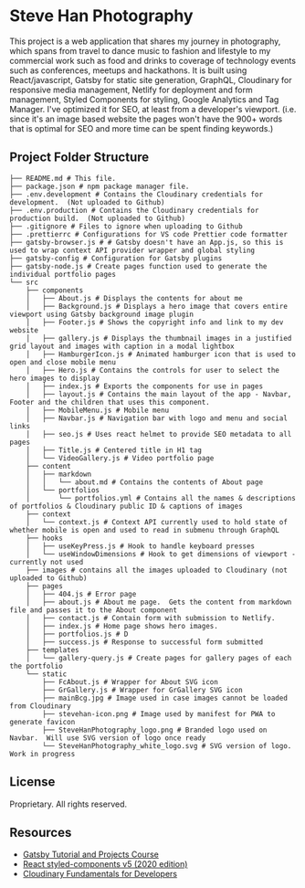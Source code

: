 # Steve Han Photography

This project is a web application that shares my journey in photography, which spans from travel to dance music to fashion and lifestyle to my commercial work such as food and drinks to coverage of technology events such as conferences, meetups and hackathons.  It is built using React/javascript, Gatsby for static site generation, GraphQL, Cloudinary for responsive media management, Netlify for deployment and form management, Styled Components for styling, Google Analytics and Tag Manager.  I've optimized it for SEO, at least from a developer's viewport. (i.e. since it's an image based website the pages won't have the 900+ words that is optimal for SEO and more time can be spent finding keywords.)



## Project Folder Structure
```
├── README.md # This file.
├── package.json # npm package manager file.
├── .env.development # Contains the Cloudinary credentials for development.  (Not uploaded to Github)
├── .env.production # Contains the Cloudinary credentials for production build.  (Not uploaded to Github)
├── .gitignore # Files to ignore when uploading to Github
├── .prettierrc # Configurations for VS code Prettier code formatter
├── gatsby-browser.js # # Gatsby doesn't have an App.js, so this is used to wrap context API provider wrapper and global styling
├── gatsby-config # Configuration for Gatsby plugins
├── gatsby-node.js # Create pages function used to generate the individual portfolio pages
└── src
    ├── components
    │   ├── About.js # Displays the contents for about me
    │   ├── Background.js # Displays a hero image that covers entire viewport using Gatsby background image plugin
    │   ├── Footer.js # Shows the copyright info and link to my dev website
    │   ├── gallery.js # Displays the thumbnail images in a justified grid layout and images with caption in a modal lightbox
    │   ├── HamburgerIcon.js # Animated hamburger icon that is used to open and close mobile menu
    │   ├── Hero.js # Contains the controls for user to select the hero images to display
    │   ├── index.js # Exports the components for use in pages
    │   ├── layout.js # Contains the main layout of the app - Navbar, Footer and the children that uses this component.
    │   ├── MobileMenu.js # Mobile menu
    │   ├── Navbar.js # Navigation bar with logo and menu and social links
    │   ├── seo.js # Uses react helmet to provide SEO metadata to all pages
    │   ├── Title.js # Centered title in H1 tag
    │   └── VideoGallery.js # Video portfolio page
    ├── content
    │   ├── markdown
    │   │   └── about.md # Contains the contents of About page
    │   └── portfolios
    │       └── portfolios.yml # Contains all the names & descriptions of portfolios & Cloudinary public ID & captions of images
    ├── context
    │   └── context.js # Context API currently used to hold state of whether mobile is open and used to read in submenu through GraphQL
    ├── hooks
    │   ├── useKeyPress.js # Hook to handle keyboard presses
    │   └── useWindowDimensions # Hook to get dimensions of viewport - currently not used
    ├── images # contains all the images uploaded to Cloudinary (not uploaded to Github)
    ├── pages
    │   ├── 404.js # Error page
    │   ├── about.js # About me page.  Gets the content from markdown file and passes it to the About component
    │   ├── contact.js # Contain form with submission to Netlify.
    │   ├── index.js # Home page shows hero images.
    │   ├── portfolios.js # D 
    │   ├── success.js # Response to successful form submitted 
    ├── templates
    │   └── gallery-query.js # Create pages for gallery pages of each the portfolio
    └── static
        ├── FcAbout.js # Wrapper for About SVG icon
        ├── GrGallery.js # Wrapper for GrGallery SVG icon
        ├── mainBcg.jpg # Image used in case images cannot be loaded from Cloudinary
        ├── stevehan-icon.png # Image used by manifest for PWA to generate favicon
        ├── SteveHanPhotography_logo.png # Branded logo used on Navbar.  Will use SVG version of logo once ready
        └── SteveHanPhotography_white_logo.svg # SVG version of logo.  Work in progress
```
## License
Proprietary.  All rights reserved.

## Resources
- [Gatsby Tutorial and Projects Course](https://www.udemy.com/course/gatsby-tutorial-and-projects-course/)
- [React styled-components v5 (2020 edition)](https://www.udemy.com/course/react-styled-components/)
- [Cloudinary Fundamentals for Developers](https://training.cloudinary.com/courses/cloudinary-fundamentals-for-developers)
